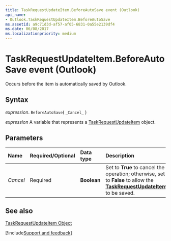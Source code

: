 ```yaml
---
title: TaskRequestUpdateItem.BeforeAutoSave event (Outlook)
api_name:
- Outlook.TaskRequestUpdateItem.BeforeAutoSave
ms.assetid: a9c71d3d-af57-af05-6831-0a55e2139df4
ms.date: 06/08/2017
ms.localizationpriority: medium
---
```



# TaskRequestUpdateItem.BeforeAutoSave event (Outlook)

Occurs before the item is automatically saved by Outlook.


## Syntax

_expression_. `BeforeAutoSave`( `_Cancel_` )

_expression_ A variable that represents a [TaskRequestUpdateItem](Outlook.TaskRequestUpdateItem.md) object.


## Parameters



|Name|Required/Optional|Data type|Description|
|:-----|:-----|:-----|:-----|
| _Cancel_|Required| **Boolean**|Set to **True** to cancel the operation; otherwise, set to **False** to allow the **[TaskRequestUpdateItem](Outlook.TaskRequestUpdateItem.md)** to be saved.|

## See also


[TaskRequestUpdateItem Object](Outlook.TaskRequestUpdateItem.md)

[!include[Support and feedback](~/includes/feedback-boilerplate.md)]